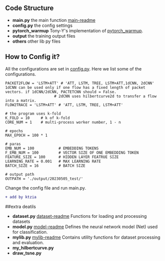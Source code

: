 ## Code Structure

* **main.py** the main function [main-readme](main-readme.md)
* **config.py** the config settings
* **pytorch_warmup** Tony-Y's implementation of [pytorch_warmup](https://github.com/Tony-Y/pytorch_warmup).
* **output** the training output files
* **others** other lib py files

## How to Config it?
All the configurations are set in [config.py](./config.py).
Here we list some of the configurations.

```
PACKET2FLOW = 'LSTM+ATT' # 'ATT, LSTM, TREE, LSTM+ATT,1dCNN, 2dCNN' 1dCNN can be used only if one flow has a fixed length of packet vectors. if 1dCNN/2dCNN, PACTETCNN should = False.   
                      # 2dCNN uses hilbertcurve2d to transfer a flow into a matrix.
FLOW2TRACE = 'LSTM+ATT' # 'ATT, LSTM, TREE, LSTM+ATT'

# the program uses k-fold
K_FOLD = 10     # k of k-fold
CORE_NUM = 1    # multi-process worker number, 1 - n

# epochs
MAX_EPOCH = 100 * 1

# paras
EMB_NUM = 100           # EMBEDDING TOKENS
F_EMB_NUM = 100         # VECTOR SIZE OF ONE EMBEDDING TOKEN
FEATURE_SIZE = 100      # HIDDEN LAYER FEATRUE SIZE
LEARNING_RATE = 0.001   # MAX LEARNING RATE
BATCH_SIZE = 16         # BATCH SIZE

# output path
OUTPATH = './output/20230505_test/'

```

Change the config file and run main.py.
```diff
+ add by ktzia
```
##extra deatils
* **dataset.py** [dataset-readme](dataset-readme.md) Functions for loading and processing datasets 
* **model.py** [model-readme](model-readme.md) Defines the neural network model (Net) used for classification.
* **mylib.py** [mylib-readme](mylib-readme.md) Contains utility functions for dataset processing and evaluation.
* **my_hilbertcurve.py**
* **draw_tsne.py**


